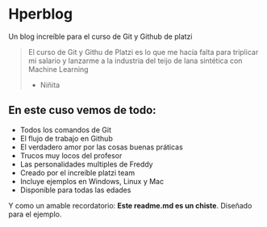 # Hperblog
Un blog increíble para el curso de Git y Github de platzi
> El curso de Git y Githu de Platzi es lo que me hacía falta para triplicar mi salario y lanzarme a la industria del teijo de lana sintética con Machine Learning
> - Niñita

## En este cuso vemos de todo:
 - Todos los comandos de Git
- El flujo de trabajo en Github
- El verdadero amor por las cosas buenas práticas
- Trucos muy locos del profesor
- Las personalidades multiples de Freddy
- Creado por el increíble platzi team
- Incluye ejemplos en Windows, Linux y Mac
- Disponible para todas las edades

Y como un amable recordatorio: **Este readme.md es un chiste**. Diseñado para el ejemplo.

